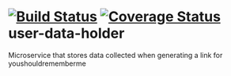 [![Build Status](https://travis-ci.org/4finance/boot-microservice.svg?branch=master)](https://travis-ci.org/4finance/boot-microservice)
[![Coverage Status](http://img.shields.io/coveralls/microhackaton/user-data-holder/master.svg)](https://coveralls.io/r/microhackaton/user-data-holder)
user-data-holder
=================

Microservice that stores data collected when generating a link for youshouldrememberme

